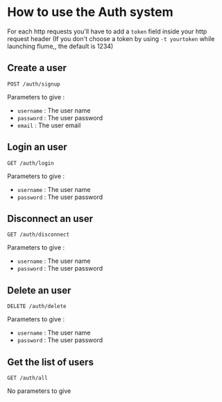 # How to use the Auth system

For each http requests you'll have to add a `token` field inside your http request header (If you don't choose a token by using `-t yourtoken` while launching flume,, the default is 1234)

## Create a user
```
POST /auth/signup
```
Parameters to give :

* `username` : The user name
* `password` : The user password
* `email` : The user email

## Login an user
```
GET /auth/login
```
Parameters to give :

* `username` : The user name
* `password` : The user password

## Disconnect an user
```
GET /auth/disconnect
```
Parameters to give :

* `username` : The user name
* `password` : The user password

## Delete an user
```
DELETE /auth/delete
```
Parameters to give :

* `username` : The user name
* `password` : The user password

## Get the list of users
```
GET /auth/all
```
No parameters to give
